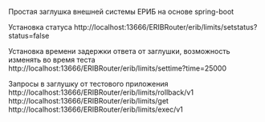 Простая заглушка внешней системы ЕРИБ на основе spring-boot

Установка статуса
http://localhost:13666/ERIBRouter/erib/limits/setstatus?status=false

Установка времени задержки ответа от заглушки, возможность изменять во время теста
http://localhost:13666/ERIBRouter/erib/limits/settime?time=25000

Запросы в заглушку от тестового приложения
http://localhost:13666/ERIBRouter/erib/limits/rollback/v1
http://localhost:13666/ERIBRouter/erib/limits/get
http://localhost:13666/ERIBRouter/erib/limits/exec/v1
